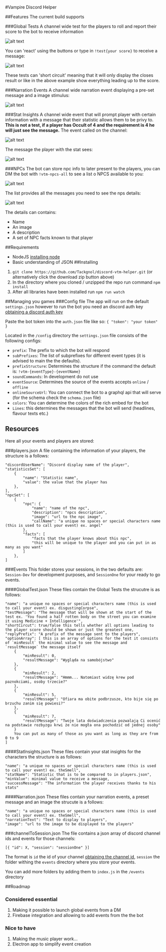 #Vampire Discord Helper

##Features
The current build supports

###Global Tests
A channel wide test for the players to roll and report their score to the bot to receive information

![alt text](https://i.imgur.com/7JIvf5z.png "Global test initialization")

You can 'react' using the buttons or type in `!test{your score}` to receive a message:

![alt text](https://i.imgur.com/MNe4e4G.png "Global test result")

These tests can 'short circuit' meaning that it will only display the closes result or like in the above example show everything leading up to the score.

###Narration Events
A channel wide narration event displaying a pre-set message and a image stimulus: 

![alt text](https://i.imgur.com/0upM9OO.png "Narration result")


###Stat Insights
A channel wide event that will prompt player with certain information with a message that their statistic allows them to be privy to.
**This is not a test, if a player has Occult of 4 and the requirement is 4 he will just see the message.**
The event called on the channel: 

![alt text](https://i.imgur.com/Rbur1vl.png  "Stat insight call")

The message the player with the stat sees: 

![alt text](https://i.imgur.com/PXOplKi.png  "Stat insight result")

###NPCs
The bot can store npc info to later present to the players, you can DM the bot with `!vtm-npcs-all` to see a list o NPCS available to you: 

![alt text](https://i.imgur.com/jz3IQQf.png  "All npcs")

The list provides all the messages you need to see the nps details:

![alt text](https://i.imgur.com/3Mv42vT.png   "npc details")

The details can contains:
* Name 
* An image
* A description
* A set of NPC facts known to that player


##Requirements
* NodeJS [installing node](https://nodejs.org/en/download/)
* Basic understanding of JSON
##Installing 
1. `git clone https://github.com/Tackgnol/discord-vtm-helper.git` (or alternatively click the download zip button above)
2. In the directory where you cloned / unzipped the repo run command `npm install`
3. After all libraries have been installed run `npm run watch`

##Managing you games
###Config file
The app will run on the default `settings.json` however to run the bot you need an discord auth key [obtaining a discord auth key](https://www.writebots.com/discord-bot-token/)

Paste the bot token into the `auth.json` file like so:
`{
	"token": "your token"
}`

Located in the `/config` directory the `settings.json` file consists of the following configs:

- `prefix`: The prefix to which the bot will respond
- `subPrefixes`: The list of subprefixes for different event types (it is advised to main the the defaults).
- `prefixStructure`: Determines the structure if the command the default is: `!vtm-{eventType}-{eventName}`
- `soundCommands`: In development do not use
- `eventSource`: Determines the source of the events accepts `online` / `offline`
- `onlineSourceUrl`: You can connect the bot to a graphql api that will serve (for the schema check the `schema.json` file)
- `colors`: You can determine the colors of  the rich embed for the bot
- `Lines`: this determines the messages that the bot will send (headlines, flavour texts etc.)

## Resources
Here all your events and players are stored: 

###players.json
A file containing the information of your players, the structure is a follows: 

    "discordUserName": "Discord display name of the player",
    "statisticsSet": [
        {
            "name": "Statistic name",
            "value": the value that the player has
        },
    ],
    "npcSet": [
        {
            "npc": {
                "name": "name of the npc",
                "description": "npcs description",
                "image": "url to the npc image",
                "callName": "a unique no spaces or special characters name (this is used to call your event) ex. angel"
            },
            "facts": [
                "facts that the player knows about this npc",
                "this will be unique to the player and you can put in as many as you want"
            ]
        },
    ]


###Events
This folder stores your sessions, in the two defaults are: `Session-Dev` for development purposes, and `SessionOne` for your ready to go events. 

####GlobalTest.json
These files contain the Global Tests the strucutre is as follows: 

    "name": "a unique no spaces or special characters name (this is used to call your event) ex. disgustingCorpse",  
    "testMessage": "The message that will be shown at the start of the test ex. 'You found a half rotten body on the street you can examine it using Medicine + Intelligence'",  
    "shortCircut": true/false this tells whether all options leading to the player score should be shown or just the greatest one,  
    "replyPrefix": "A prefix of the message sent to the players",  
    "optionArray": [ this is an array of options for the test it consists of `minResult` the minimal value to see the message and `resultMessage` the message itself
        {
            "minResult": 0, 
            "resultMessage": "Wygląda na samobójstwo"
        },
        {
            "minResult": 2,
            "resultMessage": "Hmmm... Natomiast widzę krew pod paznokciami, osoby trzecie?"
        },
        {
            "minResult": 5,
            "resultMessage": "Ofiara ma obite podbrzusze, kto bije się po brzuchu zanim się powiesi?"
        },
        {
            "minResult": 7,
            "resultMessage": "Twoje lata doświadczenia pozwalają Ci ocenić na podstawie rozbyzgu krwi że nie mogła ona pochodzić od jednej osoby"
        }
        You can put as many of those as you want as long as they are from 0 to 9
    ]


####StatInsights.json
These files contain your stat insights for the characters the structure is as follows:
	
    "name": "a unique no spaces or special characters name (this is used to call your event) ex. theSmell",
    "statName": "Statistic that is to be compared to in players.json",
    "minValue": minimal value to receive a message,
    "successMessage": "The information the player receives thanks to his stats"
	

####Narration.json
These files contain your narration events, a preset message and an image the strucute is a follows:

    "name": "a unique no spaces or special characters name (this is used to call your event) ex. theSmell",
    "narrationText": "Text to display to players",
    "image": "url to the image to be displayed to the players"

###channelToSession.json
The file contains a json array of discord channel ids and events for those channels: 

`[{ "id": X, "session": "sessionOne" }]`

The format is `id` the id of your channel [obtaining the channel id](https://support.discordapp.com/hc/en-us/articles/206346498-Where-can-I-find-my-User-Server-Message-ID-), `session` the folder withing the `events` directory where you store your events. 

You can add more folders by adding them to `index.js` in the `/events` directory

##Roadmap
### Considered essential
1. Making it possible to launch global events from a DM
2. Firebase integration and allowing to add events from the the bot
### Nice to have 
1. Making the music player work...
2. Electron app to simplify event creation

